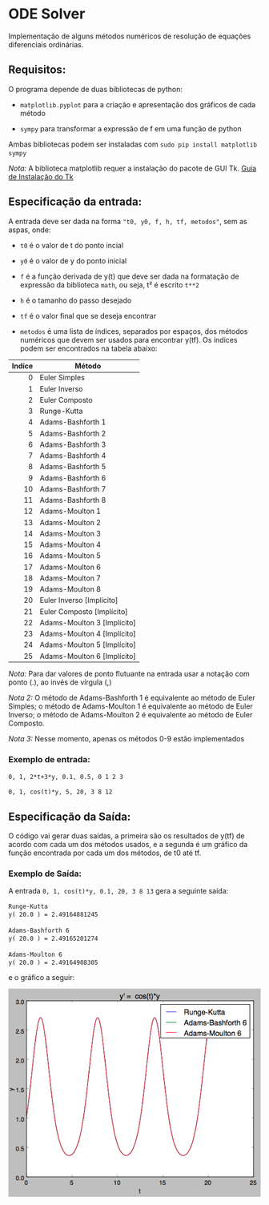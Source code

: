 ﻿# ODE Solver

Implementação de alguns métodos numéricos de resolução de equações diferenciais ordinárias.

## Requisitos:

O programa depende de duas bibliotecas de python:

* `matplotlib.pyplot` para a criação e apresentação dos gráficos de cada método

* `sympy` para transformar a expressão de f em uma função de python

Ambas bibliotecas podem ser instaladas com `sudo pip install matplotlib sympy`

_Nota:_ A biblioteca matplotlib requer a instalação do pacote de GUI Tk. [Guia de Instalação do Tk](http://www.tkdocs.com/tutorial/install.html)

## Especificação da entrada:

A entrada deve ser dada na forma `"t0, y0, f, h, tf, metodos"`, sem as aspas, onde:

* `t0` é o valor de t do ponto incial

* `y0` é o valor de y do ponto inicial

* `f` é a função derivada de y(t) que deve ser dada na formatação de expressão da biblioteca `math`, ou seja, t² é escrito `t**2`

* `h` é o tamanho do passo desejado

* `tf` é o valor final que se deseja encontrar

* `metodos` é uma lista de índices, separados por espaços, dos métodos numéricos que devem ser usados para encontrar y(tf). Os índices podem ser encontrados na tabela abaixo:

| Indíce | Método                      |
| ------:| --------------------------- |
| 0      | Euler Simples               |
| 1      | Euler Inverso               |
| 2      | Euler Composto              |
| 3      | Runge-Kutta                 |
| 4      | Adams-Bashforth 1           |
| 5      | Adams-Bashforth 2           |
| 6      | Adams-Bashforth 3           |
| 7      | Adams-Bashforth 4           |
| 8      | Adams-Bashforth 5           |
| 9      | Adams-Bashforth 6           |
| 10     | Adams-Bashforth 7           |
| 11     | Adams-Bashforth 8           |
| 12     | Adams-Moulton 1             |
| 13     | Adams-Moulton 2             |
| 14     | Adams-Moulton 3             |
| 15     | Adams-Moulton 4             |
| 16     | Adams-Moulton 5             |
| 17     | Adams-Moulton 6             |
| 18     | Adams-Moulton 7             |
| 19     | Adams-Moulton 8             |
| 20     | Euler Inverso [Implícito]   |
| 21     | Euler Composto [Implícito]  |
| 22     | Adams-Moulton 3 [Implícito] |
| 23     | Adams-Moulton 4 [Implícito] |
| 24     | Adams-Moulton 5 [Implícito] |
| 25     | Adams-Moulton 6 [Implícito] |

_Nota:_ Para dar valores de ponto flutuante na entrada usar a notação com ponto (.), ao invés de vírgula (,)

_Nota 2:_ O método de Adams-Bashforth 1 é equivalente ao método de Euler Simples; o método de Adams-Moulton 1 é equivalente ao método de Euler Inverso; o método de Adams-Moulton 2 é equivalente ao método de Euler Composto.

_Nota 3:_ Nesse momento, apenas os métodos 0-9 estão implementados

### Exemplo de entrada:

```
0, 1, 2*t+3*y, 0.1, 0.5, 0 1 2 3
```

```
0, 1, cos(t)*y, 5, 20, 3 8 12
```

## Especificação da Saída:

O código vai gerar duas saídas, a primeira são os resultados de y(tf) de acordo com cada um dos métodos usados, e a segunda é um gráfico da função encontrada por cada um dos métodos, de t0 até tf.

### Exemplo de Saída:

A entrada `0, 1, cos(t)*y, 0.1, 20, 3 8 13` gera a seguinte saída:

```
Runge-Kutta
y( 20.0 ) = 2.49164881245

Adams-Bashforth 6
y( 20.0 ) = 2.49165201274

Adams-Moulton 6
y( 20.0 ) = 2.49164908305
```

e o gráfico a seguir:

![y' = cos(t)*y](grafico_exemplo.png)
